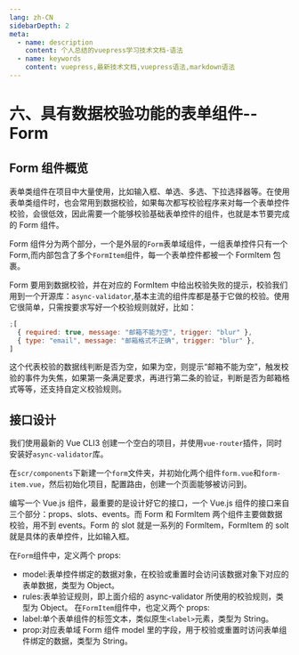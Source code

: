 ```yaml
---
lang: zh-CN
sidebarDepth: 2
meta:
  - name: description
    content: 个人总结的vuepress学习技术文档-语法
  - name: keywords
    content: vuepress,最新技术文档,vuepress语法,markdown语法
---
```


# 六、具有数据校验功能的表单组件--Form

## Form 组件概览

表单类组件在项目中大量使用，比如输入框、单选、多选、下拉选择器等。在使用表单类组件时，也会常用到数据校验，如果每次都写校验程序来对每一个表单控件校验，会很低效，因此需要一个能够校验基础表单控件的组件，也就是本节要完成的 Form 组件。

Form 组件分为两个部分，一个是外层的`Form`表单域组件，一组表单控件只有一个 Form,而内部包含了多个`FormItem`组件，每一个表单控件都被一个 FormItem 包裹。

Form 要用到数据校验，并在对应的 FormItem 中给出校验失败的提示，校验我们用到一个开源库：`async-validator`,基本主流的组件库都是基于它做的校验。使用它很简单，只需按要求写好一个校验规则就好，比如：

```js
;[
  { required: true, message: "邮箱不能为空", trigger: "blur" },
  { type: "email", message: "邮箱格式不正确", trigger: "blur" },
]
```

这个代表校验的数据线判断是否为空，如果为空，则提示“邮箱不能为空”，触发校验的事件为失焦，如果第一条满足要求，再进行第二条的验证，判断是否为邮箱格式等等，还支持自定义校验规则。

## 接口设计

我们使用最新的 Vue CLI3 创建一个空白的项目，并使用`vue-router`插件，同时安装好`async-validator`库。

在`scr/components`下新建一个`form`文件夹，并初始化两个组件`form.vue`和`form-item.vue`，然后初始化项目，配置路由，创建一个页面能够被访问到。

编写一个 Vue.js 组件，最重要的是设计好它的接口，一个 Vue.js 组件的接口来自三个部分：props、slots、events。而 Form 和 FormItem 两个组件主要做数据校验，用不到 events。Form 的 slot 就是一系列的 FormItem，FormItem 的 solt 就是具体的表单控件，比如输入框。

在`Form`组件中，定义两个 props:

- model:表单控件绑定的数据对象，在校验或重置时会访问该数据对象下对应的表单数据，类型为 Object。
- rules:表单验证规则，即上面介绍的 async-validator 所使用的校验规则，类型为 Object。
  在`FormItem`组件中，也定义两个 props:
- label:单个表单组件的标签文本，类似原生`<label>`元素，类型为 String。
- prop:对应表单域 Form 组件 model 里的字段，用于校验或重置时访问表单组件绑定的数据，类型为 String。
